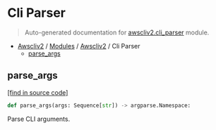 # Cli Parser

> Auto-generated documentation for [awscliv2.cli_parser](https://github.com/vemel/awscliv2/blob/main/awscliv2/cli_parser.py) module.

- [Awscliv2](../README.md#aws-cli-v2-for-python-) / [Modules](../MODULES.md#awscliv2-modules) / [Awscliv2](index.md#awscliv2) / Cli Parser
    - [parse_args](#parse_args)

## parse_args

[[find in source code]](https://github.com/vemel/awscliv2/blob/main/awscliv2/cli_parser.py#L7)

```python
def parse_args(args: Sequence[str]) -> argparse.Namespace:
```

Parse CLI arguments.
